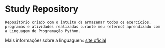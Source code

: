 # Study Repository

    Repositório criado com o intuito de armazenar todos os exercícios, programas e atividades realizadas durante meu (eterno) aprendizado com a Linguagem de Programação Python.

Mais informações sobre a linguaguem: [site oficial](https://www.python.org/)


